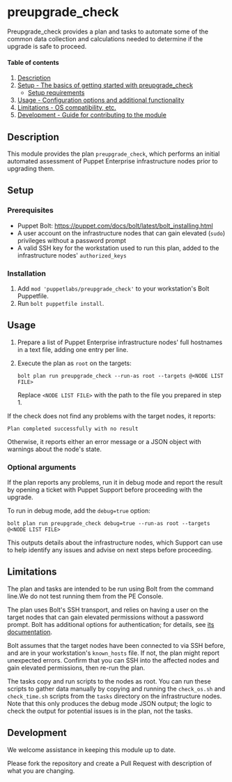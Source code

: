 # preupgrade_check

Preupgrade_check provides a plan and tasks to automate some of the common data collection and calculations needed to determine if the upgrade is safe to proceed.

#### Table of contents

1. [Description](#description)
2. [Setup - The basics of getting started with preupgrade_check](#setup)
    * [Setup requirements](#setup-requirements)
3. [Usage - Configuration options and additional functionality](#usage)
4. [Limitations - OS compatibility, etc.](#limitations)
5. [Development - Guide for contributing to the module](#development)

## Description

This module provides the plan `preupgrade_check`, which performs an initial automated assessment of Puppet Enterprise infrastructure nodes prior to upgrading them.

## Setup

### Prerequisites

- Puppet Bolt: https://puppet.com/docs/bolt/latest/bolt_installing.html
- A user account on the infrastructure nodes that can gain elevated (`sudo`) privileges without a password prompt
- A valid SSH key for the workstation used to run this plan, added to the infrastructure nodes' `authorized_keys`

### Installation

1. Add `mod 'puppetlabs/preupgrade_check'` to your workstation's Bolt Puppetfile.
2. Run `bolt puppetfile install`.

## Usage

1.  Prepare a list of Puppet Enterprise infrastructure nodes' full hostnames in a text file, adding one entry per line.
2.  Execute the plan as `root` on the targets:
    ```
    bolt plan run preupgrade_check --run-as root --targets @<NODE LIST FILE>
    ```

    Replace `<NODE LIST FILE>` with the path to the file you prepared in step 1.

If the check does not find any problems with the target nodes, it reports:

```
Plan completed successfully with no result
```

Otherwise, it reports either an error message or a JSON object with warnings about the node's state.

### Optional arguments

If the plan reports any problems, run it in debug mode and report the result by opening a ticket with Puppet Support before proceeding with the upgrade.

To run in debug mode, add the `debug=true` option:

```
bolt plan run preupgrade_check debug=true --run-as root --targets @<NODE LIST FILE>
```

This outputs details about the infrastructure nodes, which Support can use to help identify any issues and advise on next steps before proceeding.

## Limitations

The plan and tasks are intended to be run using Bolt from the command line.We do not test running them from the PE Console.

The plan uses Bolt's SSH transport, and relies on having a user on the target nodes that can gain elevated permissions without a password prompt. Bolt has additional options for authentication; for details, see [its documentation](https://puppet.com/docs/bolt/latest/bolt_command_reference.html).

Bolt assumes that the target nodes have been connected to via SSH before, and are in your workstation's `known_hosts` file. If not, the plan might report unexpected errors. Confirm that you can SSH into the affected nodes and gain elevated permissions, then re-run the plan.

The tasks copy and run scripts to the nodes as root. You can run these scripts to gather data manually by copying and running the `check_os.sh` and `check_time.sh` scripts from the `tasks` directory on the infrastructure nodes. Note that this only produces the debug mode JSON output; the logic to check the output for potential issues is in the plan, not the tasks.

## Development

We welcome assistance in keeping this module up to date.

Please fork the repository and create a Pull Request with description of what you are changing.
